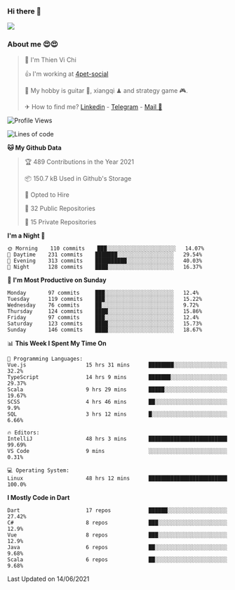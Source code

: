 ### Hi there 👋
![](https://media1.tenor.com/images/9aa4aee77151757a310fcdb4b8fd2a0a/tenor.gif?itemid=12671405)

### About me 😍😍

> 🙎 I'm Thien Vi Chi
> 
> 👍 I'm working at [4pet-social](https://github.com/4pet-social)
>
> 🥞 My hobby is guitar 🎸, xiangqi ♟ and strategy game 🎮.
> 
> ✈ How to find me? [Linkedin](https://www.linkedin.com/in/tvc12/) - [Telegram](https://t.me/yeutham212) - [Mail 📧](mailto:meomeocf98@gmail.com)
> 

<!--START_SECTION:waka-->
![Profile Views](http://img.shields.io/badge/Profile%20Views-4-blue)

![Lines of code](https://img.shields.io/badge/From%20Hello%20World%20I%27ve%20Written-745135%20lines%20of%20code-blue)

**🐱 My Github Data** 

> 🏆 489 Contributions in the Year 2021
 > 
> 📦 150.7 kB Used in Github's Storage 
 > 
> 💼 Opted to Hire
 > 
> 📜 32 Public Repositories 
 > 
> 🔑 15 Private Repositories  
 > 
**I'm a Night 🦉** 

```text
🌞 Morning    110 commits    ███░░░░░░░░░░░░░░░░░░░░░░   14.07% 
🌆 Daytime    231 commits    ███████░░░░░░░░░░░░░░░░░░   29.54% 
🌃 Evening    313 commits    ██████████░░░░░░░░░░░░░░░   40.03% 
🌙 Night      128 commits    ████░░░░░░░░░░░░░░░░░░░░░   16.37%

```
📅 **I'm Most Productive on Sunday** 

```text
Monday       97 commits     ███░░░░░░░░░░░░░░░░░░░░░░   12.4% 
Tuesday      119 commits    ███░░░░░░░░░░░░░░░░░░░░░░   15.22% 
Wednesday    76 commits     ██░░░░░░░░░░░░░░░░░░░░░░░   9.72% 
Thursday     124 commits    ████░░░░░░░░░░░░░░░░░░░░░   15.86% 
Friday       97 commits     ███░░░░░░░░░░░░░░░░░░░░░░   12.4% 
Saturday     123 commits    ████░░░░░░░░░░░░░░░░░░░░░   15.73% 
Sunday       146 commits    ████░░░░░░░░░░░░░░░░░░░░░   18.67%

```


📊 **This Week I Spent My Time On** 

```text
💬 Programming Languages: 
Vue.js                   15 hrs 31 mins      ████████░░░░░░░░░░░░░░░░░   32.2% 
TypeScript               14 hrs 9 mins       ███████░░░░░░░░░░░░░░░░░░   29.37% 
Scala                    9 hrs 29 mins       █████░░░░░░░░░░░░░░░░░░░░   19.67% 
SCSS                     4 hrs 46 mins       ██░░░░░░░░░░░░░░░░░░░░░░░   9.9% 
SQL                      3 hrs 12 mins       █░░░░░░░░░░░░░░░░░░░░░░░░   6.66%

🔥 Editors: 
IntelliJ                 48 hrs 3 mins       █████████████████████████   99.69% 
VS Code                  9 mins              ░░░░░░░░░░░░░░░░░░░░░░░░░   0.31%

💻 Operating System: 
Linux                    48 hrs 12 mins      █████████████████████████   100.0%

```

**I Mostly Code in Dart** 

```text
Dart                     17 repos            ██████░░░░░░░░░░░░░░░░░░░   27.42% 
C#                       8 repos             ███░░░░░░░░░░░░░░░░░░░░░░   12.9% 
Vue                      8 repos             ███░░░░░░░░░░░░░░░░░░░░░░   12.9% 
Java                     6 repos             ██░░░░░░░░░░░░░░░░░░░░░░░   9.68% 
Scala                    6 repos             ██░░░░░░░░░░░░░░░░░░░░░░░   9.68%

```



 Last Updated on 14/06/2021
<!--END_SECTION:waka-->